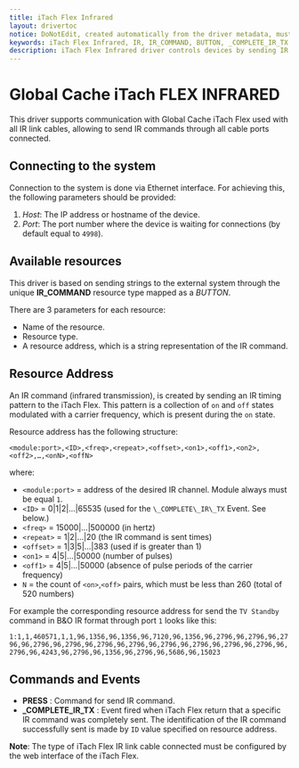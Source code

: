 ```yaml
---
title: iTach Flex Infrared
layout: drivertoc
notice: DoNotEdit, created automatically from the driver metadata, must be updated on the driver itself
keywords: iTach Flex Infrared, IR, IR_COMMAND, BUTTON, _COMPLETE_IR_TX
description: iTach Flex Infrared driver controls devices by sending IR commands through all cable ports connected.
---
```

# Global Cache iTach FLEX INFRARED

This driver supports communication with Global Cache iTach Flex used with all IR link cables, allowing to send IR commands through all cable ports connected.

## Connecting to the system

Connection to the system is done via Ethernet interface. For
achieving this, the following parameters should be provided:

 1. *Host*: The IP address or hostname of the device.
 2. *Port*: The port number where the device is waiting for
connections (by default equal to ```4998```).

## Available resources
This driver is based on sending strings to the external system through the unique **IR\_COMMAND** resource type mapped as a *BUTTON*. 

There are 3 parameters for each resource:

-   Name of the resource.
-   Resource type.
-   A resource address, which is a string representation of the IR command.

## Resource Address

An IR command (infrared transmission), is created by sending an IR timing pattern to the iTach Flex. This pattern is a collection of `on` and `off` states modulated with a carrier frequency, which is present during the `on` state.

Resource address has the following structure:

`<module:port>,<ID>,<freq>,<repeat>,<offset>,<on1>,<off1>,<on2>,<off2>,…,<onN>,<offN>`

where:

* `<module:port>` = address of the desired IR channel. Module always must be equal `1`.
* `<ID>`   = 0|1|2|…|65535 (used for the  `\_COMPLETE\_IR\_TX` Event. See below.)
* `<freq>`  = 15000|…|500000 (in hertz)
* `<repeat>`  = 1|2|…|20 (the IR command is sent <repeat> times)
* `<offset>`  = 1|3|5|…|383 (used if <repeat> is greater than 1)
* `<on1>`   = 4|5|…|50000 (number of pulses)
* `<off1>`   = 4|5|…|50000 (absence of pulse periods of the carrier frequency)
* `N` = the count  of `<on>`,`<off>` pairs, which must be less than 260 (total of 520 numbers)

For example the corresponding resource address for send the `TV Standby` command in B&O IR format through port ```1``` looks like this:

`1:1,1,460571,1,1,96,1356,96,1356,96,7120,96,1356,96,2796,96,2796,96,2796,96,2796,96,2796,96,2796,96,2796,96,2796,96,2796,96,2796,96,2796,96,2796,96,4243,96,2796,96,1356,96,2796,96,5686,96,15023`
 
## Commands and Events

+ **PRESS** : Command for send IR command.
+ **_COMPLETE\_IR\_TX** : Event fired when iTach Flex return that a specific IR command was completely sent. The identification of the IR command successfully sent
is made by `ID` value specified on resource address.  

**Note**: The type of iTach Flex IR link cable connected must be configured by the web interface of the iTach Flex.
